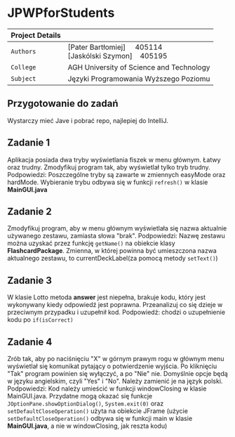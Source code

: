 # JPWPforStudents

| Project Details   |      |
| --- | --- | 
| `Authors` | [Pater Bartłomiej]&nbsp;&nbsp;&nbsp;&nbsp; 405114 <br/>[Jaskólski Szymon]&nbsp;&nbsp;&nbsp; 405195
|`College`| AGH University of Science and Technology
|`Subject`| Języki Programowania Wyższego Poziomu

## Przygotowanie do zadań
Wystarczy mieć Jave i pobrać repo, najlepiej do IntelliJ.

## Zadanie 1
Aplikacja posiada dwa tryby wyświetlania fiszek w menu głównym.
Łatwy oraz trudny. Zmodyfikuj program tak, aby wyświetlał tylko
tryb trudny.
Podpowiedzi: Poszczególne tryby są zawarte w zmiennych easyMode oraz
hardMode. Wybieranie trybu odbywa się w funkcji `refresh()` w klasie
**MainGUI.java**

## Zadanie 2
Zmodyfikuj program, aby w menu głównym wyświetlała się nazwa aktualnie
używanego zestawu, zamiasta słowa "brak".
Podpowiedzi: Nazwę zestawu można uzyskać przez funkcję `getName()` na
obiekcie klasy **FlashcardPackage**.
Zmienna, w której powinna być umieszczona nazwa aktualnego zestawu, to
currentDeckLabel(za pomocą metody `setText()`)

## Zadanie 3
W klasie Lotto metoda **answer**  jest niepełna, brakuje kodu, który jest wykonywany kiedy odpowiedź jest poprawna. Przeanalizuj co się dzieje w przeciwnym przypadku i uzupełnił kod. Podpowiedź: chodzi o uzupełnienie kodu po `if(isCorrect)`

## Zadanie 4
Zrób tak, aby po naciśnięciu "X" w górnym prawym rogu w głównym
menu wyświetlał się komunikat pytający o potwierdzenie wyjścia.
Po kliknięciu "Tak" program powinien się wyłączyć, a po "Nie" nie.
Domyślnie opcje będą w języku angielskim, czyli "Yes" i "No". Należy
zamienić je na język polski.
Podpowiedzi: Kod należy umieścić w funkcji windowClosing w klasie
MainGUI.java. Przydatne mogą okazać się funkcje
`JOptionPane.showOptionDialog()`, `System.exit(0)` oraz
`setDefaultCloseOperation()` użyta na obiekcie JFrame
(użycie `setDefaultCloseOperation()` odbywa się w funkcji main w 
klasie **MainGUI.java**, a nie w windowClosing, jak reszta kodu)
